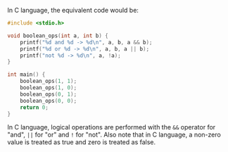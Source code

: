In C language, the equivalent code would be:

```c
#include <stdio.h>

void boolean_ops(int a, int b) {
    printf("%d and %d -> %d\n", a, b, a && b);
    printf("%d or %d -> %d\n", a, b, a || b);
    printf("not %d -> %d\n", a, !a);
}

int main() {
    boolean_ops(1, 1);
    boolean_ops(1, 0);
    boolean_ops(0, 1);
    boolean_ops(0, 0);
    return 0;
}
```

In C language, logical operations are performed with the `&&` operator for "and", `||` for "or" and `!` for "not". Also note that in C language, a non-zero value is treated as true and zero is treated as false.
